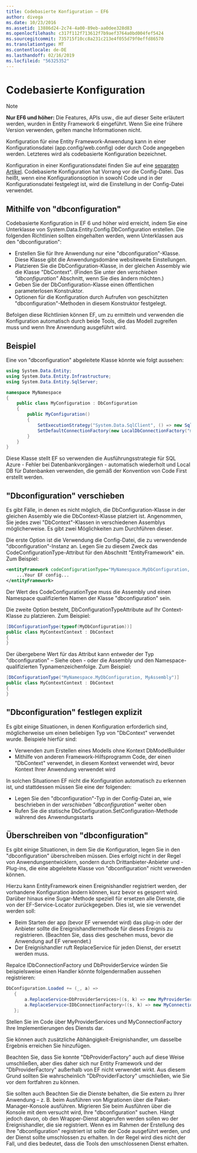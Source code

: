 ```yaml
---
title: Codebasierte Konfiguration – EF6
author: divega
ms.date: 10/23/2016
ms.assetid: 13886d24-2c74-4a00-89eb-aa0dee328d83
ms.openlocfilehash: c317f112f713612f7b9aef3764a0bd004fef5424
ms.sourcegitcommit: 735715f10cc8a231c213e4f055d79f0effd86570
ms.translationtype: MT
ms.contentlocale: de-DE
ms.lasthandoff: 02/16/2019
ms.locfileid: "56325352"
---
```

# <a name="code-based-configuration"></a>Codebasierte Konfiguration
> [!NOTE]
> **Nur EF6 und höher:** Die Features, APIs usw., die auf dieser Seite erläutert werden, wurden in Entity Framework 6 eingeführt. Wenn Sie eine frühere Version verwenden, gelten manche Informationen nicht.  

Konfiguration für eine Entity Framework-Anwendung kann in einer Konfigurationsdatei (app.config/web.config) oder durch Code angegeben werden. Letzteres wird als codebasierte Konfiguration bezeichnet.  

Konfiguration in einer Konfigurationsdatei finden Sie auf eine [separaten Artikel](config-file.md). Codebasierte Konfiguration hat Vorrang vor die Config-Datei. Das heißt, wenn eine Konfigurationsoption in sowohl Code und in der Konfigurationsdatei festgelegt ist, wird die Einstellung in der Config-Datei verwendet.  

## <a name="using-dbconfiguration"></a>Mithilfe von "dbconfiguration"  

Codebasierte Konfiguration in EF 6 und höher wird erreicht, indem Sie eine Unterklasse von System.Data.Entity.Config.DbConfiguration erstellen. Die folgenden Richtlinien sollten eingehalten werden, wenn Unterklassen aus den "dbconfiguration":  

- Erstellen Sie für Ihre Anwendung nur eine "dbconfiguration"-Klasse. Diese Klasse gibt die Anwendungsdomäne websiteweite Einstellungen.  
- Platzieren Sie die DbConfiguration-Klasse, in der gleichen Assembly wie die Klasse "DbContext". (Finden Sie unter den *verschieben "dbconfiguration"* Abschnitt, wenn Sie dies ändern möchten.)  
- Geben Sie der DbConfiguration-Klasse einen öffentlichen parameterlosen Konstruktor.  
- Optionen für die Konfiguration durch Aufrufen von geschützten "dbconfiguration"-Methoden in diesem Konstruktor festgelegt.  

Befolgen diese Richtlinien können EF, um zu ermitteln und verwenden die Konfiguration automatisch durch beide Tools, die das Modell zugreifen muss und wenn Ihre Anwendung ausgeführt wird.  

## <a name="example"></a>Beispiel  

Eine von "dbconfiguration" abgeleitete Klasse könnte wie folgt aussehen:  

``` csharp
using System.Data.Entity;
using System.Data.Entity.Infrastructure;
using System.Data.Entity.SqlServer;

namespace MyNamespace
{
    public class MyConfiguration : DbConfiguration
    {
        public MyConfiguration()
        {
            SetExecutionStrategy("System.Data.SqlClient", () => new SqlAzureExecutionStrategy());
            SetDefaultConnectionFactory(new LocalDbConnectionFactory("mssqllocaldb"));
        }
    }
}
```  

Diese Klasse stellt EF so verwenden die Ausführungsstrategie für SQL Azure - Fehler bei Datenbankvorgängen - automatisch wiederholt und Local DB für Datenbanken verwenden, die gemäß der Konvention von Code First erstellt werden.  

## <a name="moving-dbconfiguration"></a>"Dbconfiguration" verschieben  

Es gibt Fälle, in denen es nicht möglich, die DbConfiguration-Klasse in der gleichen Assembly wie die DbContext-Klasse platziert ist. Angenommen, Sie jedes zwei "DbContext"-Klassen in verschiedenen Assemblys möglicherweise. Es gibt zwei Möglichkeiten zum Durchführen dieser.  

Die erste Option ist die Verwendung die Config-Datei, die zu verwendende "dbconfiguration"-Instanz an. Legen Sie zu diesem Zweck das CodeConfigurationType-Attribut für den Abschnitt "EntityFramework" ein. Zum Beispiel:  

``` xml
<entityFramework codeConfigurationType="MyNamespace.MyDbConfiguration, MyAssembly">
    ...Your EF config...
</entityFramework>
```  

Der Wert des CodeConfigurationType muss die Assembly und einen Namespace qualifizierten Namen der Klasse "dbconfiguration" sein.  

Die zweite Option besteht, DbConfigurationTypeAttribute auf Ihr Context-Klasse zu platzieren. Zum Beispiel:  

``` csharp  
[DbConfigurationType(typeof(MyDbConfiguration))]
public class MyContextContext : DbContext
{
}
```  

Der übergebene Wert für das Attribut kann entweder der Typ "dbconfiguration" – Siehe oben - oder die Assembly und den Namespace-qualifizierten Typnamenzeichenfolge. Zum Beispiel:  

``` csharp
[DbConfigurationType("MyNamespace.MyDbConfiguration, MyAssembly")]
public class MyContextContext : DbContext
{
}
```  

## <a name="setting-dbconfiguration-explicitly"></a>"Dbconfiguration" festlegen explizit  

Es gibt einige Situationen, in denen Konfiguration erforderlich sind, möglicherweise um einen beliebigen Typ von "DbContext" verwendet wurde. Beispiele hierfür sind:  

- Verwenden zum Erstellen eines Modells ohne Kontext DbModelBuilder  
- Mithilfe von anderen Framework-Hilfsprogramm Code, der einen "DbContext" verwendet, in diesem Kontext verwendet wird, bevor Kontext Ihrer Anwendung verwendet wird  

In solchen Situationen EF nicht die Konfiguration automatisch zu erkennen ist, und stattdessen müssen Sie eine der folgenden:  

- Legen Sie den "dbconfiguration"-Typ in der Config-Datei an, wie beschrieben in der *verschieben "dbconfiguration"* weiter oben
- Rufen Sie die statische DbConfiguration.SetConfiguration-Methode während des Anwendungsstarts  

## <a name="overriding-dbconfiguration"></a>Überschreiben von "dbconfiguration"  

Es gibt einige Situationen, in dem Sie die Konfiguration, legen Sie in den "dbconfiguration" überschreiben müssen. Dies erfolgt nicht in der Regel von Anwendungsentwicklern, sondern durch Drittanbieter-Anbieter und -Plug-ins, die eine abgeleitete Klasse von "dbconfiguration" nicht verwenden können.  

Hierzu kann EntityFramework einen Ereignishandler registriert werden, der vorhandene Konfiguration ändern können, kurz bevor es gesperrt wird.  Darüber hinaus eine Sugar-Methode speziell für ersetzen alle Dienste, die von der EF-Service-Locator zurückgegeben. Dies ist, wie sie verwendet werden soll:  

- Beim Starten der app (bevor EF verwendet wird) das plug-in oder der Anbieter sollte die Ereignishandlermethode für dieses Ereignis zu registrieren. (Beachten Sie, dass dies geschehen muss, bevor die Anwendung auf EF verwendet.)  
- Der Ereignishandler ruft ReplaceService für jeden Dienst, der ersetzt werden muss.  

Repalce IDbConnectionFactory und DbProviderService würden Sie beispielsweise einen Handler könnte folgendermaßen aussehen registrieren:  

``` csharp
DbConfiguration.Loaded += (_, a) =>
   {
       a.ReplaceService<DbProviderServices>((s, k) => new MyProviderServices(s));
       a.ReplaceService<IDbConnectionFactory>((s, k) => new MyConnectionFactory(s));
   };
```  

Stellen Sie im Code über MyProviderServices und MyConnectionFactory Ihre Implementierungen des Diensts dar.  

Sie können auch zusätzliche Abhängigkeit-Ereignishandler, um dasselbe Ergebnis erreichen Sie hinzufügen.  

Beachten Sie, dass Sie konnte "DbProviderFactory" auch auf diese Weise umschließen, aber dies daher sich nur Entity Framework und der "DbProviderFactory" außerhalb von EF nicht verwendet wirkt. Aus diesem Grund sollten Sie wahrscheinlich "DbProviderFactory" umschließen, wie Sie vor dem fortfahren zu können.  

Sie sollten auch Beachten Sie die Dienste behalten, die Sie extern zu Ihrer Anwendung – z. B. beim Ausführen von Migrationen über die Paket-Manager-Konsole ausführen. Migrieren Sie beim Ausführen über die Konsole mit dem versucht wird, Ihre "dbconfiguration" suchen. Hängt jedoch davon, ob den Wrapper-Dienst abgerufen werden sollen wo der Ereignishandler, die sie registriert. Wenn es im Rahmen der Erstellung des Ihre "dbconfiguration" registriert ist sollte der Code ausgeführt werden, und der Dienst sollte umschlossen zu erhalten. In der Regel wird dies nicht der Fall, und dies bedeutet, dass die Tools den umschlossenen Dienst erhalten.  
